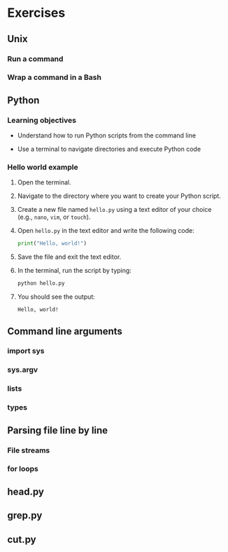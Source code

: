 # Exercises

## Unix

### Run a command

### Wrap a command in a Bash

## Python

### Learning objectives

- Understand how to run Python scripts from the command line

- Use a terminal to navigate directories and execute Python code

### Hello world example

1. Open the terminal.

2. Navigate to the directory where you want to create your Python script.

3. Create a new file named `hello.py` using a text editor of your choice (e.g., `nano`, `vim`, or `touch`).

4. Open `hello.py` in the text editor and write the following code:

   ```python
   print("Hello, world!")
   ```

5. Save the file and exit the text editor.

6. In the terminal, run the script by typing:

   ```bash
   python hello.py
   ```

7. You should see the output:

   ```
   Hello, world!
   ```



## Command line arguments

### import sys

### sys.argv

### lists

### types

## Parsing file line by line

### File streams

### for loops

## head.py

## grep.py

## cut.py
